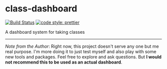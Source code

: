 # class-dashboard

[![Build Status](https://travis-ci.org/sneakycrow/class-dashboard.svg?branch=master)](https://travis-ci.org/sneakycrow/class-dashboard)
[![code style: prettier](https://img.shields.io/badge/code_style-prettier-ff69b4.svg?style=flat-square)](https://github.com/prettier/prettier)

A dashboard system for taking classes

---

_Note from the Author_: Right now, this project doesn't serve any one but me real purpose. I'm more doing it to just test myself and also play with some new tools and packages. Feel free to explore and ask questions. But **I would not recommend this to be used as an actual dashboard**.
